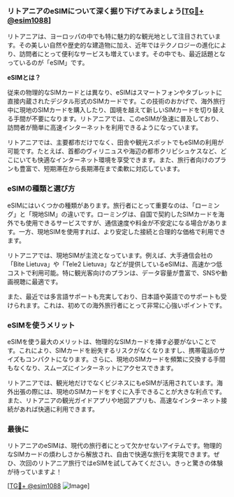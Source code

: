 ### リトアニアのeSIMについて深く掘り下げてみましょう[[TG💪+ @esim1088](https://t.me/s/esim1088)]

リトアニアは、ヨーロッパの中でも特に魅力的な観光地として注目されています。その美しい自然や歴史的な建造物に加え、近年ではテクノロジーの進化により、訪問者にとって便利なサービスも増えています。その中でも、最近話題となっているのが「eSIM」です。

**eSIMとは？**

従来の物理的なSIMカードとは異なり、eSIMはスマートフォンやタブレットに直接内蔵されたデジタル形式のSIMカードです。この技術のおかげで、海外旅行中に現地のSIMカードを購入したり、国境を越えて新しいSIMカードを切り替える手間が不要になります。リトアニアでは、このeSIMが急速に普及しており、訪問者が簡単に高速インターネットを利用できるようになっています。

リトアニアでは、主要都市だけでなく、田舎や観光スポットでもeSIMの利用が可能です。たとえば、首都のヴィリニュスや海辺の都市クリピシュケスなど、どこにいても快適なインターネット環境を享受できます。また、旅行者向けのプランも豊富で、短期滞在から長期滞在まで柔軟に対応しています。

### eSIMの種類と選び方

eSIMにはいくつかの種類があります。旅行者にとって重要なのは、「ローミング」と「現地SIM」の違いです。ローミングは、自国で契約したSIMカードを海外でも使用できるサービスですが、通信速度や料金が不安定になる場合があります。一方、現地SIMを使用すれば、より安定した接続と合理的な価格で利用できます。

リトアニアでは、現地SIMが主流となっています。例えば、大手通信会社の「Bite Lietuva」や「Tele2 Lietuva」などが提供しているeSIMは、高速かつ低コストで利用可能。特に観光客向けのプランは、データ容量が豊富で、SNSや動画視聴に最適です。

また、最近では多言語サポートも充実しており、日本語や英語でのサポートも受けられます。これは、初めての海外旅行者にとって非常に心強いポイントです。

### eSIMを使うメリット

eSIMを使う最大のメリットは、物理的なSIMカードを挿す必要がないことです。これにより、SIMカードを紛失するリスクがなくなりますし、携帯電話のサイズもコンパクトになります。さらに、現地のSIMカードを頻繁に交換する手間もなくなり、スムーズにインターネットにアクセスできます。

リトアニアでは、観光地だけでなくビジネスにもeSIMが活用されています。海外出張の際には、現地のSIMカードをすぐに入手できることが大きな利点です。また、リトアニアの観光ガイドアプリや地図アプリも、高速なインターネット接続があれば快適に利用できます。

### 最後に

リトアニアのeSIMは、現代の旅行者にとって欠かせないアイテムです。物理的なSIMカードの煩わしさから解放され、自由で快適な旅行を実現できます。ぜひ、次回のリトアニア旅行ではeSIMを試してみてください。きっと驚きの体験が待っていますよ！

[[TG💪+ @esim1088](https://t.me/s/esim1088) ![Image](https://i.postimg.cc/Y0z9fWf4/image.png)]